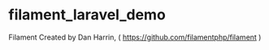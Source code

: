 # filament_laravel_demo
Filament Created by Dan Harrin, ( https://github.com/filamentphp/filament )

